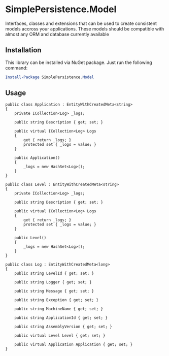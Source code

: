 # SimplePersistence.Model
Interfaces, classes and extensions that can be used to create consistent models accross your applications. These models should be compatible with almost any ORM and database currently available

## Installation
This library can be installed via NuGet package. Just run the following command:

```powershell
Install-Package SimplePersistence.Model
```

## Usage

    public class Application : EntityWithCreatedMeta<string>
    {
        private ICollection<Log> _logs;

        public string Description { get; set; }

        public virtual ICollection<Log> Logs
        {
            get { return _logs; }
            protected set { _logs = value; }
        }

        public Application()
        {
            _logs = new HashSet<Log>();
        }
    }
    
    public class Level : EntityWithCreatedMeta<string>
    {
        private ICollection<Log> _logs;

        public string Description { get; set; }

        public virtual ICollection<Log> Logs
        {
            get { return _logs; }
            protected set { _logs = value; }
        }

        public Level()
        {
            _logs = new HashSet<Log>();
        }
    }
    
    public class Log : EntityWithCreatedMeta<long>
    {
        public string LevelId { get; set; }

        public string Logger { get; set; }

        public string Message { get; set; }

        public string Exception { get; set; }

        public string MachineName { get; set; }

        public string ApplicationId { get; set; }

        public string AssemblyVersion { get; set; }

        public virtual Level Level { get; set; }

        public virtual Application Application { get; set; }
    }

